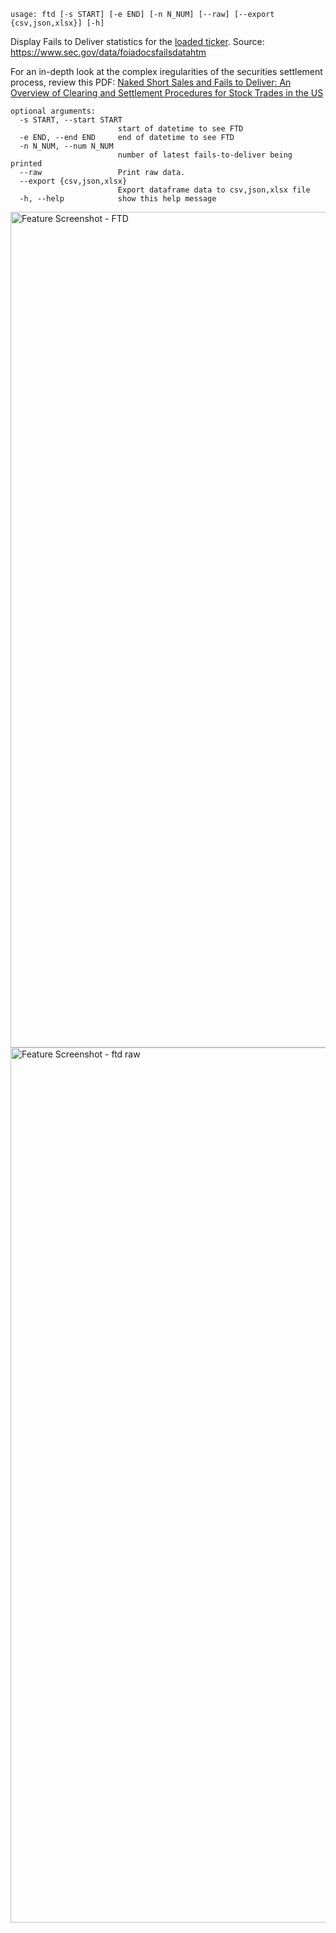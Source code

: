 ```
usage: ftd [-s START] [-e END] [-n N_NUM] [--raw] [--export {csv,json,xlsx}] [-h]
```

Display Fails to Deliver statistics for the [loaded ticker](https://gamestonkterminal.github.io/GamestonkTerminal/stocks/load/). Source: https://www.sec.gov/data/foiadocsfailsdatahtm

For an in-depth look at the complex iregularities of the securities settlement process, review this PDF:
[Naked Short Sales and Fails to Deliver: An Overview of Clearing and Settlement Procedures for Stock Trades in the US](https://github.com/deeleeramone/GamestonkTerminal/files/7489219/Naked.Short.Sales.and.Fails.to.Deliver.pdf)

```
optional arguments:
  -s START, --start START
                        start of datetime to see FTD
  -e END, --end END     end of datetime to see FTD
  -n N_NUM, --num N_NUM
                        number of latest fails-to-deliver being printed
  --raw                 Print raw data.
  --export {csv,json,xlsx}
                        Export dataframe data to csv,json,xlsx file
  -h, --help            show this help message
```

<img width="1337" alt="Feature Screenshot - FTD" src="https://user-images.githubusercontent.com/85772166/140587710-02d97bbe-d75c-4489-8411-e051e7d802a6.png">

<img width="1400" alt="Feature Screenshot - ftd raw" src="https://user-images.githubusercontent.com/85772166/140587632-bd97eb1c-3f79-4537-a86e-5b22042a365e.png">
